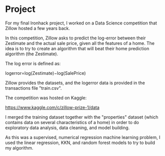 # Project

For my final Ironhack project, I worked on a Data Science competition that Zillow hosted a few years back. 

In this competition, Zillow asks to predict the log-error between their Zestimate and the actual sale price, given all the features of a home. The idea is to try to create an algorithm that will beat their home prediction algorithm (the Zestimate).

The log error is defined as:

logerror=log(Zestimate)−log(SalePrice)

Zillow provides the datasets, and the logerror data is provided in the transactions file "train.csv". 

The competition was hosted on Kaggle:

https://www.kaggle.com/c/zillow-prize-1/data

I merged the training dataset together with the "properties" dataset (which contains data on several characteristics of a home) in order to do exploratory data analysis, data cleaning, and model building.

As this was a supervised, numerical regression machine learning problem, I used the linear regression, KKN, and random forest models to try to build my algorithm.


